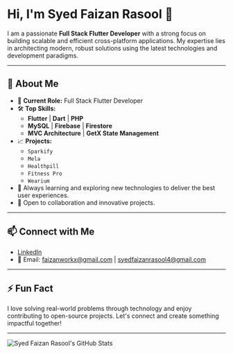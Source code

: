 # Hi, I'm Syed Faizan Rasool 👋

I am a passionate **Full Stack Flutter Developer** with a strong focus on building scalable and efficient cross-platform applications. My expertise lies in architecting modern, robust solutions using the latest technologies and development paradigms.

---

## 🚀 About Me

- 💼 **Current Role:** Full Stack Flutter Developer
- 🛠 **Top Skills:**  
  - **Flutter** | **Dart** | **PHP**  
  - **MySQL** | **Firebase** | **Firestore**  
  - **MVC Architecture** | **GetX State Management**
- 📈 **Projects:**  
  - `Sparkify`  
  - `Mela`  
  - `Healthpill`  
  - `Fitness Pro`  
  - `Wearium`
- 🌱 Always learning and exploring new technologies to deliver the best user experiences.
- 🤝 Open to collaboration and innovative projects.

---

## 📫 Connect with Me

- [LinkedIn](www.linkedin.com/in/syed-faizan-rasool-318bb1277)
- 📧 Email: [faizanworkx@gmail.com](mailto:faizanworkx@gmail.com) | [syedfaizanrasool4@gmail.com](mailto:syedfaizanrasool4@gmail.com)

---

## ⚡ Fun Fact

I love solving real-world problems through technology and enjoy contributing to open-source projects. Let's connect and create something impactful together!

---

![Syed Faizan Rasool's GitHub Stats](https://github-readme-stats.vercel.app/api?username=syed-faizan-rasool&show_icons=true&theme=radical)
